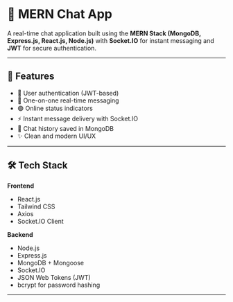 # 💬 MERN Chat App

A real-time chat application built using the **MERN Stack (MongoDB, Express.js, React.js, Node.js)** with **Socket.IO** for instant messaging and **JWT** for secure authentication.

---

## 🚀 Features

- 🔐 User authentication (JWT-based)
- 💬 One-on-one real-time messaging
- 🟢 Online status indicators
- ⚡ Instant message delivery with Socket.IO
- 🧾 Chat history saved in MongoDB
- ✨ Clean and modern UI/UX

---

## 🛠️ Tech Stack

**Frontend**  
- React.js  
- Tailwind CSS  
- Axios  
- Socket.IO Client  

**Backend**  
- Node.js  
- Express.js  
- MongoDB + Mongoose  
- Socket.IO  
- JSON Web Tokens (JWT)  
- bcrypt for password hashing  

---

